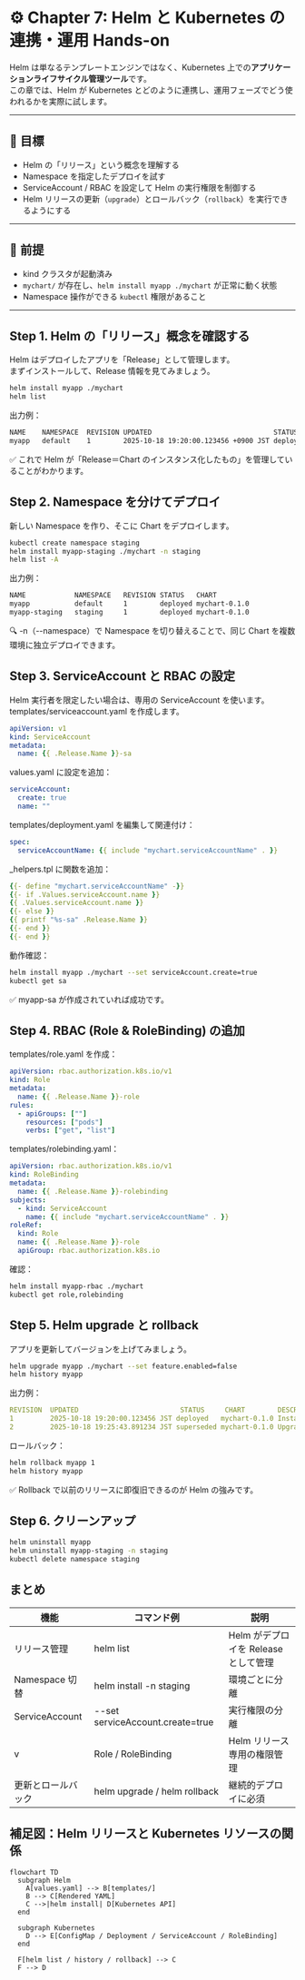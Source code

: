 # ⚙️ Chapter 7: Helm と Kubernetes の連携・運用 Hands-on

Helm は単なるテンプレートエンジンではなく、Kubernetes 上での**アプリケーションライフサイクル管理ツール**です。  
この章では、Helm が Kubernetes とどのように連携し、運用フェーズでどう使われるかを実際に試します。

---

## 🎯 目標

- Helm の「リリース」という概念を理解する  
- Namespace を指定したデプロイを試す  
- ServiceAccount / RBAC を設定して Helm の実行権限を制御する  
- Helm リリースの更新（`upgrade`）とロールバック（`rollback`）を実行できるようにする

---

## 🧩 前提

- kind クラスタが起動済み  
- `mychart/` が存在し、`helm install myapp ./mychart` が正常に動く状態  
- Namespace 操作ができる `kubectl` 権限があること

---

## Step 1. Helm の「リリース」概念を確認する

Helm はデプロイしたアプリを「Release」として管理します。  
まずインストールして、Release 情報を見てみましょう。

```bash
helm install myapp ./mychart
helm list
```

出力例：
```bash
NAME    NAMESPACE  REVISION UPDATED                              STATUS   CHART        APP VERSION
myapp   default    1        2025-10-18 19:20:00.123456 +0900 JST deployed mychart-0.1.0  1.0
```

✅ これで Helm が「Release＝Chart のインスタンス化したもの」を管理していることがわかります。

## Step 2. Namespace を分けてデプロイ
新しい Namespace を作り、そこに Chart をデプロイします。
```bash
kubectl create namespace staging
helm install myapp-staging ./mychart -n staging
helm list -A
```

出力例：
```bash
NAME            NAMESPACE   REVISION STATUS   CHART
myapp           default     1        deployed mychart-0.1.0
myapp-staging   staging     1        deployed mychart-0.1.0
```

🔍 -n（--namespace）で Namespace を切り替えることで、同じ Chart を複数環境に独立デプロイできます。

## Step 3. ServiceAccount と RBAC の設定
Helm 実行者を限定したい場合は、専用の ServiceAccount を使います。
templates/serviceaccount.yaml を作成します。
```yaml
apiVersion: v1
kind: ServiceAccount
metadata:
  name: {{ .Release.Name }}-sa
```

values.yaml に設定を追加：
```yaml
serviceAccount:
  create: true
  name: ""
```

templates/deployment.yaml を編集して関連付け：
```yaml
spec:
  serviceAccountName: {{ include "mychart.serviceAccountName" . }}
```

_helpers.tpl に関数を追加：
```yaml
{{- define "mychart.serviceAccountName" -}}
{{- if .Values.serviceAccount.name }}
{{ .Values.serviceAccount.name }}
{{- else }}
{{ printf "%s-sa" .Release.Name }}
{{- end }}
{{- end }}
```

動作確認：
```bash
helm install myapp ./mychart --set serviceAccount.create=true
kubectl get sa
```

✅ myapp-sa が作成されていれば成功です。

## Step 4. RBAC (Role & RoleBinding) の追加
templates/role.yaml を作成：
```yaml
apiVersion: rbac.authorization.k8s.io/v1
kind: Role
metadata:
  name: {{ .Release.Name }}-role
rules:
  - apiGroups: [""]
    resources: ["pods"]
    verbs: ["get", "list"]
```

templates/rolebinding.yaml：
```yaml
apiVersion: rbac.authorization.k8s.io/v1
kind: RoleBinding
metadata:
  name: {{ .Release.Name }}-rolebinding
subjects:
  - kind: ServiceAccount
    name: {{ include "mychart.serviceAccountName" . }}
roleRef:
  kind: Role
  name: {{ .Release.Name }}-role
  apiGroup: rbac.authorization.k8s.io
```

確認：
```bash
helm install myapp-rbac ./mychart
kubectl get role,rolebinding
```

## Step 5. Helm upgrade と rollback
アプリを更新してバージョンを上げてみましょう。
```bash
helm upgrade myapp ./mychart --set feature.enabled=false
helm history myapp
```

出力例：
```yaml
REVISION  UPDATED                         STATUS     CHART        DESCRIPTION
1         2025-10-18 19:20:00.123456 JST deployed   mychart-0.1.0 Install complete
2         2025-10-18 19:25:43.891234 JST superseded mychart-0.1.0 Upgrade complete
```

ロールバック：
```bash
helm rollback myapp 1
helm history myapp
```

✅ Rollback で以前のリリースに即復旧できるのが Helm の強みです。

## Step 6. クリーンアップ
```bash
helm uninstall myapp
helm uninstall myapp-staging -n staging
kubectl delete namespace staging
```

## まとめ
| 機能               | コマンド例                       | 説明                                 |
| ------------------ | -------------------------------- | ------------------------------------ |
| リリース管理       | helm list                        | Helm がデプロイを Release として管理 |
| Namespace 切替     | helm install -n staging          | 環境ごとに分離                       |
| ServiceAccount     | --set serviceAccount.create=true | 実行権限の分離                       |
| v                  | Role / RoleBinding               | Helm リリース専用の権限管理          |
| 更新とロールバック | helm upgrade / helm rollback     | 継続的デプロイに必須 |

## 補足図：Helm リリースと Kubernetes リソースの関係
```mermaid
flowchart TD
  subgraph Helm
    A[values.yaml] --> B[templates/]
    B --> C[Rendered YAML]
    C -->|helm install| D[Kubernetes API]
  end

  subgraph Kubernetes
    D --> E[ConfigMap / Deployment / ServiceAccount / RoleBinding]
  end

  F[helm list / history / rollback] --> C
  F --> D
```
